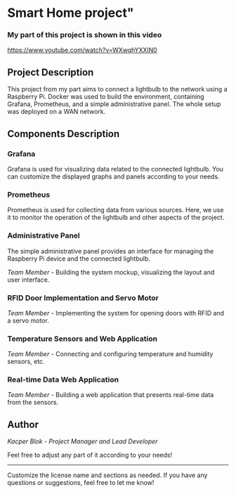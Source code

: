 # Smart Home project"

### My part of this project is shown in this video

https://www.youtube.com/watch?v=WXwqhYXXlN0

## Project Description

This project from my part aims to connect a lightbulb to the network using a Raspberry Pi. Docker was used to build the environment, containing Grafana, Prometheus, and a simple administrative panel. The whole setup was deployed on a WAN network.

## Components Description

### Grafana

Grafana is used for visualizing data related to the connected lightbulb. You can customize the displayed graphs and panels according to your needs.

### Prometheus

Prometheus is used for collecting data from various sources. Here, we use it to monitor the operation of the lightbulb and other aspects of the project.

### Administrative Panel

The simple administrative panel provides an interface for managing the Raspberry Pi device and the connected lightbulb.

*Team Member* - Building the system mockup, visualizing the layout and user interface.

### RFID Door Implementation and Servo Motor

*Team Member* - Implementing the system for opening doors with RFID and a servo motor.

### Temperature Sensors and Web Application

*Team Member* - Connecting and configuring temperature and humidity sensors, etc.

### Real-time Data Web Application

*Team Member* - Building a web application that presents real-time data from the sensors.


## Author

*Kacper Blok* - *Project Manager and Lead Developer* 














Feel free to adjust any part of it according to your needs!

---

Customize the license name and sections as needed. If you have any questions or suggestions, feel free to let me know!
